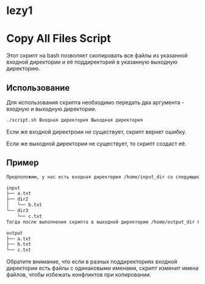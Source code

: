 # lezy1
# Copy All Files Script
Этот скрипт на bash позволяет скопировать все файлы из указанной входной директории и её поддиректорий в указанную выходную директорию.
## Использование
Для использования скрипта необходимо передать два аргумента - входную и выходную директории.
```bash
./script.sh Входная директория Выходная директория
```
Если же входной директроии не существует, скрипт вернет ошибку.

Если же выходной директории не существует, то скрипт создаст её.
## Пример
```bash 
Предположим, у нас есть входная директория /home/input_dir со следующей структурой:

input
├── a.txt
├── dir2
│   └── b.txt
└── dir3
    └── c.txt
Тогда после выполнения скрипта в выходной директории /home/output_dir будет следующая структура:

output
├── a.txt
├── b.txt
└── c.txt
```
Обратите внимание, что если в разных поддиректориях входной директории есть файлы с одинаковыми именами, скрипт изменит имена файлов, чтобы избежать конфликтов при копировании.
